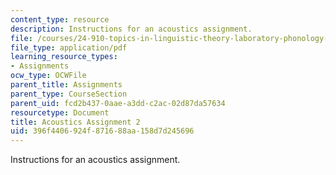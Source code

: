 ```yaml
---
content_type: resource
description: Instructions for an acoustics assignment.
file: /courses/24-910-topics-in-linguistic-theory-laboratory-phonology-spring-2007/396f4406924f871688aa158d7d245696_acoustics.pdf
file_type: application/pdf
learning_resource_types:
- Assignments
ocw_type: OCWFile
parent_title: Assignments
parent_type: CourseSection
parent_uid: fcd2b437-0aae-a3dd-c2ac-02d87da57634
resourcetype: Document
title: Acoustics Assignment 2
uid: 396f4406-924f-8716-88aa-158d7d245696
---
```

Instructions for an acoustics assignment.